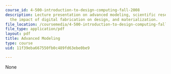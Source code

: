 ```yaml
---
course_id: 4-500-introduction-to-design-computing-fall-2008
description: Lecture presentation on advanced modeling, scientific research, theory,
  the impact of digital fabrication on design, and materialization.
file_location: /coursemedia/4-500-introduction-to-design-computing-fall-2008/11f39eba667550fb0c489fd63ebe0be9_lec3a.pdf
file_type: application/pdf
layout: pdf
title: Advanced Modeling
type: course
uid: 11f39eba667550fb0c489fd63ebe0be9

---
```

None